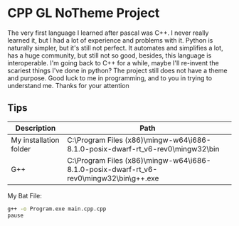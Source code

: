 # CPP GL NoTheme Project
 The very first language I learned after pascal was C++. I never really learned it, but I had a lot of experience and problems with it. Python is naturally simpler, but it's still not perfect. It automates and simplifies a lot, has a huge community, but still not so good, besides, this language is interoperable. I'm going back to C++ for a while, maybe I'll re-invent the scariest things I've done in python? The project still does not have a theme and purpose. Good luck to me in programming, and to you in trying to understand me. Thanks for your attention
## Tips
| Description | Path |
|----------|----------|
| My installation folder | C:\Program Files (x86)\mingw-w64\i686-8.1.0-posix-dwarf-rt_v6-rev0\mingw32\bin |
| G++  | C:\Program Files (x86)\mingw-w64\i686-8.1.0-posix-dwarf-rt_v6-rev0\mingw32\bin\g++.exe |

My Bat File:
```bash
g++ -o Program.exe main.cpp.cpp
pause
```